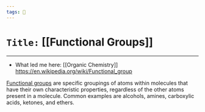 ```yaml
---
tags: 🧪
---
```

# `Title:` [[Functional Groups]]
--- 

- What led me here: [[Organic Chemistry]]
https://en.wikipedia.org/wiki/Functional_group

[Functional groups](http://en.wikipedia.org/wiki/Functional_group "Functional groups wikipedia") are specific groupings of atoms within molecules that have their own characteristic properties, regardless of the other atoms present in a molecule. Common examples are alcohols, amines, carboxylic acids, ketones, and ethers.
